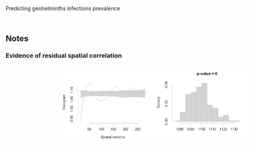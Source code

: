 <br>

Predicting geohelminths infections prevalence

<br>

## Notes

### Evidence of residual spatial correlation

<img src="./warehouse/images/variogram.png" style="text-align: center; margin-left: 150px; height: 80%;">





<br>
<br>

<br>
<br>

<br>
<br>

<br>
<br>

